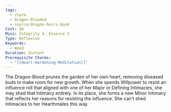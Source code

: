 ```yaml
---
tags:
  - charm
  - Dragon-Blooded
  - source/dragon-heirs-book
Cost: 3m
Mins: Integrity 4, Essence 3
Type: Reflexive
Keywords:
  - Wood
Duration: Instant
Prerequisite Charms:
  - "[[Heart-Hardening Meditation]]"
---
```

The Dragon-Blood prunes the garden of her own heart, removing diseased buds to make room for new growth.
When she spends Willpower to resist an influence roll that aligned with one of her Major or Defining Intimacies, she may shed that Intimacy entirely. In its place, she forms a new Minor Intimacy that reflects her reasons for resisting the influence. She can’t shed Intimacies to her Hearthmates this way.